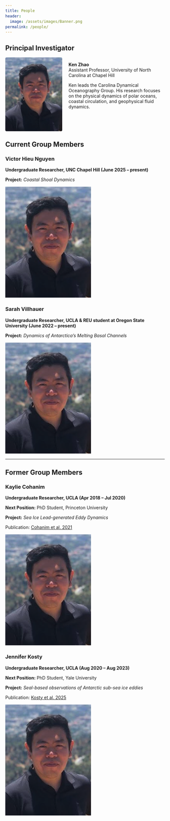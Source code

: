 ```yaml
---
title: People
header:
  image: /assets/images/Banner.png
permalink: /people/
---
```


<h2>Principal Investigator</h2>

<div style="overflow: hidden; margin-bottom: 2em;">
  <img src="../assets/images/Zhao_profile2.png" alt="Ken Zhao" style="float: left; max-width: 180px; margin-right: 20px; border-radius: 4px;">
  <p>
    <strong>Ken Zhao</strong><br>
    Assistant Professor, University of North Carolina at Chapel Hill
  </p>
  <p>
    Ken leads the Carolina Dynamical Oceanography Group. His research focuses on the physical dynamics of polar oceans, coastal circulation, and geophysical fluid dynamics.
  </p>
</div>



<h2>Current Group Members</h2>

<div class="person-block">
  <h3>Victor Hieu Nguyen</h3>
  <p><strong>Undergraduate Researcher, UNC Chapel Hill (June 2025 – present)</strong></p>
  <p><strong>Project:</strong> <em>Coastal Shoal Dynamics</em></p>
  <img src="../assets/images/Zhao_profile2.png" alt="Victor Nguyen" class="profile-img">
</div>

<div class="person-block">
  <h3>Sarah Villhauer</h3>
  <p><strong>Undergraduate Researcher, UCLA & REU student at Oregon State University (June 2022 – present)</strong></p>
  <p><strong>Project:</strong> <em>Dynamics of Antarctica’s Melting Basal Channels</em></p>
  <img src="../assets/images/Zhao_profile2.png" alt="Sarah Villhauer" class="profile-img">
</div>

<hr>

<h2>Former Group Members</h2>

<div class="person-block">
  <h3>Kaylie Cohanim</h3>
  <p><strong>Undergraduate Researcher, UCLA (Apr 2018 – Jul 2020)</strong></p>
  <p><strong>Next Position:</strong> PhD Student, Princeton University</p>
  <p><strong>Project:</strong> <em>Sea Ice Lead-generated Eddy Dynamics</em></p>
  <p>Publication: <a href="https://journals.ametsoc.org/view/journals/phoc/51/10/JPO-D-20-0169.1.xml">Cohanim et al. 2021</a></p>
  <img src="../assets/images/Zhao_profile2.png" alt="Kaylie Cohanim" class="profile-img">
</div>

<div class="person-block">
  <h3>Jennifer Kosty</h3>
  <p><strong>Undergraduate Researcher, UCLA (Aug 2020 – Aug 2023)</strong></p>
  <p><strong>Next Position:</strong> PhD Student, Yale University</p>
  <p><strong>Project:</strong> <em>Seal-based observations of Antarctic sub-sea ice eddies</em></p>
  <p>Publication: <a href="https://agupubs.onlinelibrary.wiley.com/doi/pdfdirect/10.1029/2024JC021781">Kosty et al. 2025</a></p>
  <img src="../assets/images/Zhao_profile2.png" alt="Jennifer Kosty" class="profile-img">
</div>

